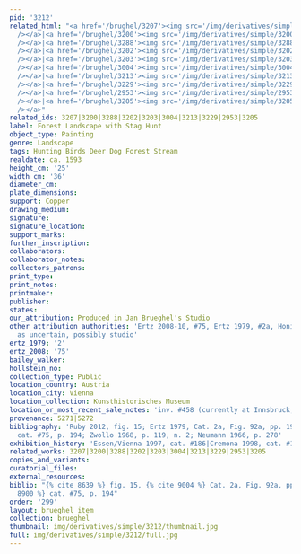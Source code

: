 ```yaml
---
pid: '3212'
related_html: "<a href='/brughel/3207'><img src='/img/derivatives/simple/3207/thumbnail.jpg'
  /></a>|<a href='/brughel/3200'><img src='/img/derivatives/simple/3200/thumbnail.jpg'
  /></a>|<a href='/brughel/3288'><img src='/img/derivatives/simple/3288/thumbnail.jpg'
  /></a>|<a href='/brughel/3202'><img src='/img/derivatives/simple/3202/thumbnail.jpg'
  /></a>|<a href='/brughel/3203'><img src='/img/derivatives/simple/3203/thumbnail.jpg'
  /></a>|<a href='/brughel/3004'><img src='/img/derivatives/simple/3004/thumbnail.jpg'
  /></a>|<a href='/brughel/3213'><img src='/img/derivatives/simple/3213/thumbnail.jpg'
  /></a>|<a href='/brughel/3229'><img src='/img/derivatives/simple/3229/thumbnail.jpg'
  /></a>|<a href='/brughel/2953'><img src='/img/derivatives/simple/2953/thumbnail.jpg'
  /></a>|<a href='/brughel/3205'><img src='/img/derivatives/simple/3205/thumbnail.jpg'
  /></a>"
related_ids: 3207|3200|3288|3202|3203|3004|3213|3229|2953|3205
label: Forest Landscape with Stag Hunt
object_type: Painting
genre: Landscape
tags: Hunting Birds Deer Dog Forest Stream
realdate: ca. 1593
height_cm: '25'
width_cm: '36'
diameter_cm: 
plate_dimensions: 
support: Copper
drawing_medium: 
signature: 
signature_location: 
support_marks: 
further_inscription: 
collaborators: 
collaborator_notes: 
collectors_patrons: 
print_type: 
print_notes: 
printmaker: 
publisher: 
states: 
our_attribution: Produced in Jan Brueghel's Studio
other_attribution_authorities: 'Ertz 2008-10, #75, Ertz 1979, #2a, Honig database
  as uncertain, possibly studio'
ertz_1979: '2'
ertz_2008: '75'
bailey_walker: 
hollstein_no: 
collection_type: Public
location_country: Austria
location_city: Vienna
location_collection: Kunsthistorisches Museum
location_or_most_recent_sale_notes: 'inv. #458 (currently at Innsbruck, Schloss Ambras)'
provenance: 5271|5272
bibliography: 'Ruby 2012, fig. 15; Ertz 1979, Cat. 2a, Fig. 92a, pp. 195; Ertz 2008-10,
  cat. #75, p. 194; Zwollo 1968, p. 119, n. 2; Neumann 1966, p. 278'
exhibition_history: 'Essen/Vienna 1997, cat. #186|Cremona 1998, cat. #124'
related_works: 3207|3200|3288|3202|3203|3004|3213|3229|2953|3205
copies_and_variants: 
curatorial_files: 
external_resources: 
biblio: "{% cite 8639 %} fig. 15, {% cite 9004 %} Cat. 2a, Fig. 92a, pp.195, {% cite
  8900 %} cat. #75, p. 194"
order: '299'
layout: brueghel_item
collection: brueghel
thumbnail: img/derivatives/simple/3212/thumbnail.jpg
full: img/derivatives/simple/3212/full.jpg
---
```

